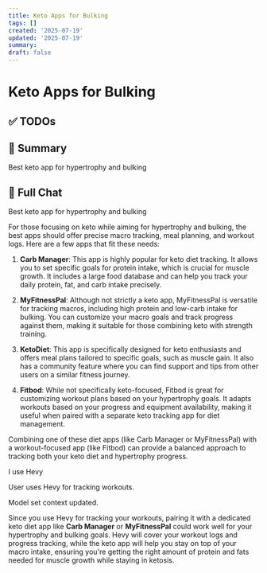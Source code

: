 ```yaml
---
title: Keto Apps for Bulking
tags: []
created: '2025-07-19'
updated: '2025-07-19'
summary:
draft: false
---
```


# Keto Apps for Bulking

## ✅ TODOs


## 📌 Summary
Best keto app for hypertrophy and bulking

## 🧠 Full Chat


Best keto app for hypertrophy and bulking



For those focusing on keto while aiming for hypertrophy and bulking, the best apps should offer precise macro tracking, meal planning, and workout logs. Here are a few apps that fit these needs:

1. **Carb Manager**: This app is highly popular for keto diet tracking. It allows you to set specific goals for protein intake, which is crucial for muscle growth. It includes a large food database and can help you track your daily protein, fat, and carb intake precisely.

2. **MyFitnessPal**: Although not strictly a keto app, MyFitnessPal is versatile for tracking macros, including high protein and low-carb intake for bulking. You can customize your macro goals and track progress against them, making it suitable for those combining keto with strength training.

3. **KetoDiet**: This app is specifically designed for keto enthusiasts and offers meal plans tailored to specific goals, such as muscle gain. It also has a community feature where you can find support and tips from other users on a similar fitness journey.

4. **Fitbod**: While not specifically keto-focused, Fitbod is great for customizing workout plans based on your hypertrophy goals. It adapts workouts based on your progress and equipment availability, making it useful when paired with a separate keto tracking app for diet management.

Combining one of these diet apps (like Carb Manager or MyFitnessPal) with a workout-focused app (like Fitbod) can provide a balanced approach to tracking both your keto diet and hypertrophy progress.

I use Hevy 

User uses Hevy for tracking workouts.

Model set context updated.

Since you use Hevy for tracking your workouts, pairing it with a dedicated keto diet app like **Carb Manager** or **MyFitnessPal** could work well for your hypertrophy and bulking goals. Hevy will cover your workout logs and progress tracking, while the keto app will help you stay on top of your macro intake, ensuring you're getting the right amount of protein and fats needed for muscle growth while staying in ketosis.